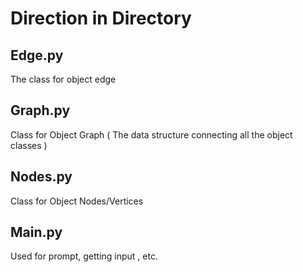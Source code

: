 # Direction in Directory

##  Edge.py
The class for object edge

## Graph.py
Class for Object Graph ( The data structure connecting all the object classes )

## Nodes.py
Class for Object Nodes/Vertices

## Main.py
Used for prompt, getting input , etc.
